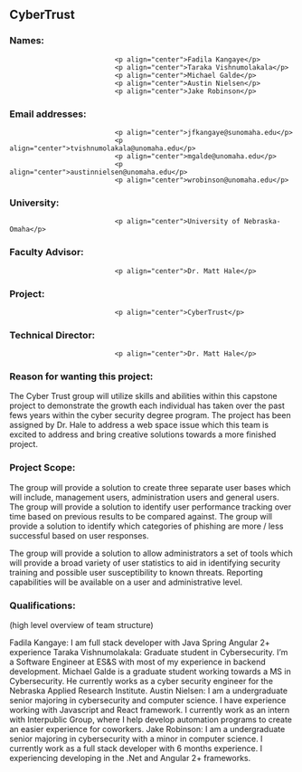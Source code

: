 ## CyberTrust

### Names:                        
                              <p align="center">Fadila Kangaye</p>
                              <p align="center">Taraka Vishnumolakala</p>
                              <p align="center">Michael Galde</p>
                              <p align="center">Austin Nielsen</p>
                              <p align="center">Jake Robinson</p>

### Email addresses:  	        	
                              <p align="center">jfkangaye@sunomaha.edu</p>
                              <p align="center">tvishnumolakala@unomaha.edu</p>
                              <p align="center">mgalde@unomaha.edu</p>
                              <p align="center">austinnielsen@unomaha.edu</p>
                              <p align="center">wrobinson@unomaha.edu</p>


### University:                   
                              <p align="center">University of Nebraska-Omaha</p>

### Faculty Advisor:              
                              <p align="center">Dr. Matt Hale</p>

### Project:                      
                              <p align="center">CyberTrust</p>

### Technical Director:           
                              <p align="center">Dr. Matt Hale</p>

### Reason for wanting this project:

The Cyber Trust group will utilize skills and abilities within this capstone project to demonstrate the growth each individual has taken over the past fews years within the cyber security degree program. The project has been assigned by Dr. Hale to address a web space issue which this team is excited to address and bring creative solutions towards a more finished project.

### Project Scope:
The group will provide a solution to create three separate user bases which will include, management users, administration users and general users.
The group will provide a solution to identify user performance tracking over time based on previous results to be compared against.
The group will provide a solution to identify which categories of phishing are more / less successful based on user responses.

The group will provide a solution to allow administrators a set of tools which will provide a broad variety of user statistics to aid in identifying security training and possible user susceptibility to known threats.  Reporting capabilities will be available on a user and administrative level.

### Qualifications:

(high level overview of team structure)

Fadila Kangaye: I am full stack developer with Java Spring Angular 2+ experience
Taraka Vishnumolakala: Graduate student in Cybersecurity. I’m a Software Engineer at ES&S with most of my experience in backend development.
Michael Galde is a graduate student working towards a MS in Cybersecurity. He currently works as a cyber security engineer for the Nebraska Applied Research Institute.
Austin Nielsen: I am a undergraduate senior majoring in cybersecurity and computer science.  I have experience working with Javascript and React framework.  I currently work as an intern with Interpublic Group, where I help develop automation programs to create an easier experience for coworkers.
Jake Robinson: I am a undergraduate senior majoring in cybersecurity with a minor in computer science.  I currently work as a full stack developer with 6 months experience.  I experiencing developing in the .Net and Angular 2+ frameworks.
